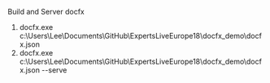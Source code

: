 


Build and Server docfx
1. docfx.exe c:\Users\Lee\Documents\GitHub\ExpertsLiveEurope18\docfx_demo\docfx.json
2. docfx.exe c:\Users\Lee\Documents\GitHub\ExpertsLiveEurope18\docfx_demo\docfx.json --serve